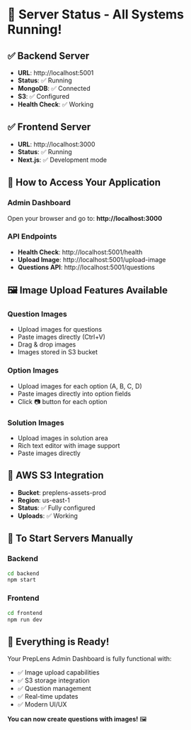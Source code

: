 # 🚀 Server Status - All Systems Running!

## ✅ **Backend Server**
- **URL**: http://localhost:5001
- **Status**: ✅ Running
- **MongoDB**: ✅ Connected
- **S3**: ✅ Configured
- **Health Check**: ✅ Working

## ✅ **Frontend Server**
- **URL**: http://localhost:3000
- **Status**: ✅ Running
- **Next.js**: ✅ Development mode

## 🎯 **How to Access Your Application**

### **Admin Dashboard**
Open your browser and go to: **http://localhost:3000**

### **API Endpoints**
- **Health Check**: http://localhost:5001/health
- **Upload Image**: http://localhost:5001/upload-image
- **Questions API**: http://localhost:5001/questions

## 🖼️ **Image Upload Features Available**

### **Question Images**
- Upload images for questions
- Paste images directly (Ctrl+V)
- Drag & drop images
- Images stored in S3 bucket

### **Option Images**
- Upload images for each option (A, B, C, D)
- Paste images directly into option fields
- Click 📷 button for each option

### **Solution Images**
- Upload images in solution area
- Rich text editor with image support
- Paste images directly

## 🔧 **AWS S3 Integration**
- **Bucket**: preplens-assets-prod
- **Region**: us-east-1
- **Status**: ✅ Fully configured
- **Uploads**: ✅ Working

## 📝 **To Start Servers Manually**

### **Backend**
```bash
cd backend
npm start
```

### **Frontend**
```bash
cd frontend
npm run dev
```

## 🎉 **Everything is Ready!**

Your PrepLens Admin Dashboard is fully functional with:
- ✅ Image upload capabilities
- ✅ S3 storage integration
- ✅ Question management
- ✅ Real-time updates
- ✅ Modern UI/UX

**You can now create questions with images!** 🖼️ 